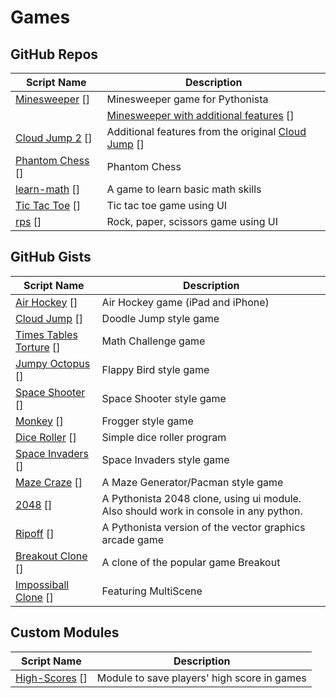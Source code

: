 # Games

GitHub Repos
------------

| Script Name        | Description   | 
| ------------------ | ------------- | 
| [Minesweeper] []   | Minesweeper game for Pythonista |
|                    |  [Minesweeper with additional features] [] | 
| [Cloud Jump 2] []  | Additional features from the original [Cloud Jump] [] |
| [Phantom Chess] [] | Phantom Chess |
| [learn-math] [] | A game to learn basic math skills |
| [Tic Tac Toe] [] | Tic tac toe game using UI |
| [rps] [] | Rock, paper, scissors game using UI |


GitHub Gists
------------

| Script Name        | Description   | 
| -------------      | ------------- | 
| [Air Hockey] []      | Air Hockey game (iPad and iPhone) |
| [Cloud Jump] []      | Doodle Jump style game   | 
| [Times Tables Torture] [] | Math Challenge game  |
| [Jumpy Octopus] [] | Flappy Bird style game  |
| [Space Shooter] [] | Space Shooter style game  |
| [Monkey] [] | Frogger style game  |
| [Dice Roller] [] | Simple dice roller program  |
| [Space Invaders] [] | Space Invaders style game  |
| [Maze Craze] [] | A Maze Generator/Pacman style game  |
| [2048] [] | A Pythonista 2048 clone, using ui module. Also should work in console in any python.  |
| [Ripoff] [] | A Pythonista version of the vector graphics arcade game |
| [Breakout Clone] [] | A clone of the popular game Breakout |
| [Impossiball Clone] [] | Featuring MultiScene |

Custom Modules
------------

| Script Name      | Description | 
| ---------------- | ----------- | 
| [High-Scores] [] | Module to save players' high score in games |


[Air Hockey]: https://gist.github.com/gillibrand/3271073
[Cloud Jump]: https://gist.github.com/BashedCrab/9098744
[Times Tables Torture]: https://gist.github.com/BashedCrab/9062268
[Jumpy Octopus]: https://gist.github.com/BashedCrab/8949577
[Space Shooter]: https://gist.github.com/omz/4050951
[Monkey]: https://gist.github.com/GuyCarver/4116156
[Dice Roller]: https://gist.github.com/mmurdoch/6263978
[Space Invaders]: https://gist.github.com/davebang/6113246
[High-Scores]: https://github.com/tjferry14/High-Scores
[Cloud Jump 2]: https://github.com/tjferry14/Cloud-Jump-2
[Minesweeper]: https://github.com/mevdschee/pythonista-minesweeper
[Minesweeper with additional features]: https://github.com/git-bee/pythonista-minesweeper
[Maze Craze]: https://gist.github.com/GuyCarver/4000630
[2048]: https://gist.github.com/henryiii/0a58c7e958c1b317f64a
[Ripoff]: https://gist.github.com/GuyCarver/4115763
[Breakout Clone]: https://gist.github.com/SebastianJarsve/5305895
[Phantom Chess]: https://github.com/671620616/PhantomChess
[learn-math]: https://github.com/blmacbeth/learn-math
[Impossiball Clone]: https://gist.github.com/SebastianJarsve/5809279
[Tic Tac Toe]: https://github.com/tjferry14/Pythonista-UI-Games
[rps]: https://github.com/tjferry14/Pythonista-UI-Games
